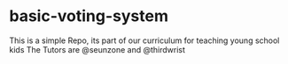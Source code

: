 # basic-voting-system
This is a simple Repo, its part of our curriculum for teaching young school kids
The Tutors are @seunzone and @thirdwrist
